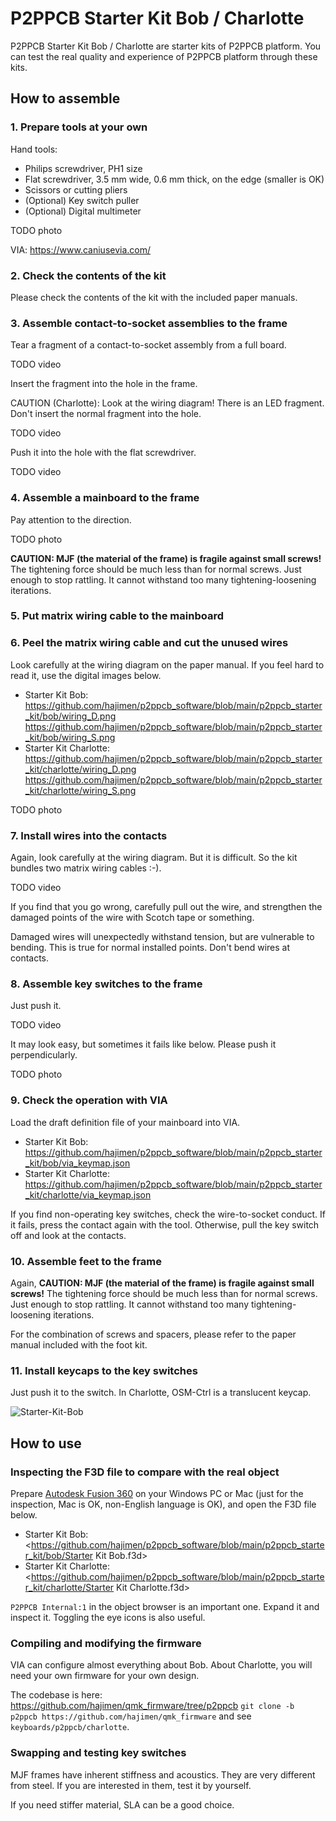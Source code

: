 # P2PPCB Starter Kit Bob / Charlotte

P2PPCB Starter Kit Bob / Charlotte are starter kits of P2PPCB platform. You can test the real 
quality and experience of P2PPCB platform through these kits.

## How to assemble

### 1. Prepare tools at your own

Hand tools:

- Philips screwdriver, PH1 size
- Flat screwdriver, 3.5 mm wide, 0.6 mm thick, on the edge (smaller is OK)
- Scissors or cutting pliers
- (Optional) Key switch puller
- (Optional) Digital multimeter

TODO photo

VIA: <https://www.caniusevia.com/>

### 2. Check the contents of the kit

Please check the contents of the kit with the included paper manuals.

### 3. Assemble contact-to-socket assemblies to the frame

Tear a fragment of a contact-to-socket assembly from a full board.

TODO video

Insert the fragment into the hole in the frame.

CAUTION (Charlotte): Look at the wiring diagram! There is an LED fragment. Don't insert 
the normal fragment into the hole.

TODO video

Push it into the hole with the flat screwdriver.

TODO video

### 4. Assemble a mainboard to the frame

Pay attention to the direction.

TODO photo

**CAUTION: MJF (the material of the frame) is fragile against small screws!** 
The tightening force should be much less than for normal screws. Just enough to stop rattling. 
It cannot withstand too many tightening-loosening iterations.

### 5. Put matrix wiring cable to the mainboard

### 6. Peel the matrix wiring cable and cut the unused wires

Look carefully at the wiring diagram on the paper manual. If you feel hard to read it, use the digital images below.

- Starter Kit Bob: <https://github.com/hajimen/p2ppcb_software/blob/main/p2ppcb_starter_kit/bob/wiring_D.png> <https://github.com/hajimen/p2ppcb_software/blob/main/p2ppcb_starter_kit/bob/wiring_S.png>
- Starter Kit Charlotte: <https://github.com/hajimen/p2ppcb_software/blob/main/p2ppcb_starter_kit/charlotte/wiring_D.png> <https://github.com/hajimen/p2ppcb_software/blob/main/p2ppcb_starter_kit/charlotte/wiring_S.png>

TODO photo

### 7. Install wires into the contacts

Again, look carefully at the wiring diagram. But it is difficult. So the kit bundles two 
matrix wiring cables :-).

TODO video

If you find that you go wrong, carefully pull out the wire, and strengthen the damaged points of the wire 
with Scotch tape or something.

Damaged wires will unexpectedly withstand tension, but are vulnerable to bending. This is true for normal installed points.
Don't bend wires at contacts.

### 8. Assemble key switches to the frame

Just push it.

TODO video

It may look easy, but sometimes it fails like below. Please push it perpendicularly.

TODO photo

### 9. Check the operation with VIA

Load the draft definition file of your mainboard into VIA.

- Starter Kit Bob: <https://github.com/hajimen/p2ppcb_software/blob/main/p2ppcb_starter_kit/bob/via_keymap.json>
- Starter Kit Charlotte: <https://github.com/hajimen/p2ppcb_software/blob/main/p2ppcb_starter_kit/charlotte/via_keymap.json>

If you find non-operating key switches, check the wire-to-socket conduct. If it fails, press the contact again with the tool.
Otherwise, pull the key switch off and look at the contacts.

### 10. Assemble feet to the frame

Again, **CAUTION: MJF (the material of the frame) is fragile against small screws!** 
The tightening force should be much less than for normal screws. Just enough to stop rattling. 
It cannot withstand too many tightening-loosening iterations.

For the combination of screws and spacers, please refer to the paper manual included with the foot kit.

### 11. Install keycaps to the key switches

Just push it to the switch. In Charlotte, OSM-Ctrl is a translucent keycap.

![Starter-Kit-Bob](https://user-images.githubusercontent.com/1212166/209491521-de1addab-7ca9-49f6-8644-644fdeb20af5.jpg)

## How to use

### Inspecting the F3D file to compare with the real object

Prepare [Autodesk Fusion 360](https://www.autodesk.com/products/fusion-360/overview) on your 
Windows PC or Mac (just for the inspection, Mac is OK, non-English language is OK), and open the F3D file below.

- Starter Kit Bob: <https://github.com/hajimen/p2ppcb_software/blob/main/p2ppcb_starter_kit/bob/Starter Kit Bob.f3d>
- Starter Kit Charlotte: <https://github.com/hajimen/p2ppcb_software/blob/main/p2ppcb_starter_kit/charlotte/Starter Kit Charlotte.f3d>

`P2PPCB Internal:1` in the object browser is an important one. Expand it and inspect it. Toggling the eye icons is also useful.

### Compiling and modifying the firmware

VIA can configure almost everything about Bob. About Charlotte,
you will need your own firmware for your own design.

The codebase is here: <https://github.com/hajimen/qmk_firmware/tree/p2ppcb>
`git clone -b p2ppcb https://github.com/hajimen/qmk_firmware` and see `keyboards/p2ppcb/charlotte`.

### Swapping and testing key switches

MJF frames have inherent stiffness and acoustics. They are very different from steel. 
If you are interested in them, test it by yourself.

If you need stiffer material, SLA can be a good choice.
